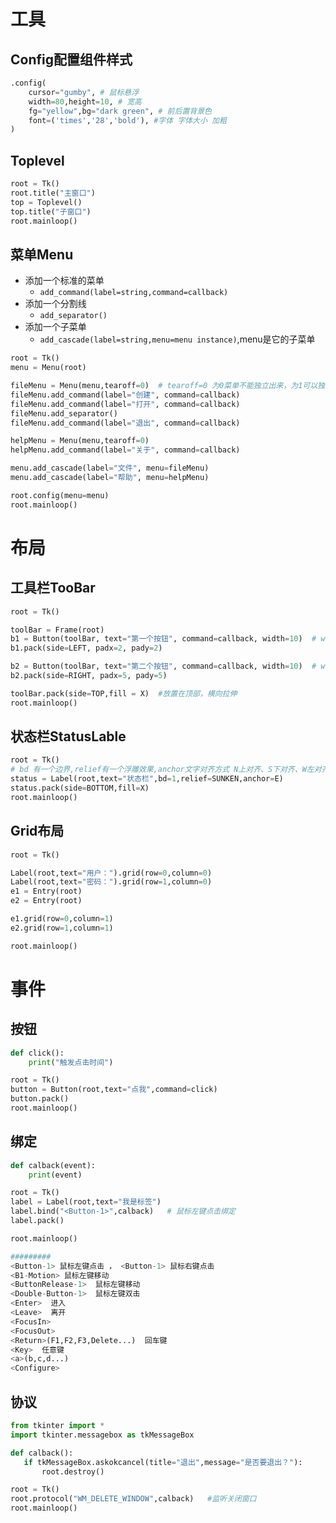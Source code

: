 # 工具

## Config配置组件样式

```python
.config(
    cursor="gumby", # 鼠标悬浮
    width=80,height=10, # 宽高
    fg="yellow",bg="dark green", # 前后置背景色
    font=('times','28','bold'), #字体 字体大小 加粗
)
```



## Toplevel

```python
root = Tk()
root.title("主窗口")
top = Toplevel()
top.title("子窗口")
root.mainloop()
```



## 菜单Menu

+ 添加一个标准的菜单
  + `add_command(label=string,command=callback)`
+ 添加一个分割线
  + `add_separator()`
+ 添加一个子菜单
  + `add_cascade(label=string,menu=menu instance)`,menu是它的子菜单

```python
root = Tk()
menu = Menu(root)

fileMenu = Menu(menu,tearoff=0)  # tearoff=0 为0菜单不能独立出来，为1可以独立出来
fileMenu.add_command(label="创建", command=callback)
fileMenu.add_command(label="打开", command=callback)
fileMenu.add_separator()
fileMenu.add_command(label="退出", command=callback)

helpMenu = Menu(menu,tearoff=0)
helpMenu.add_command(label="关于", command=callback)

menu.add_cascade(label="文件", menu=fileMenu)
menu.add_cascade(label="帮助", menu=helpMenu)

root.config(menu=menu)
root.mainloop()
```



# 布局

## 工具栏TooBar

```python
root = Tk()

toolBar = Frame(root)
b1 = Button(toolBar, text="第一个按钮", command=callback, width=10)  # width=6   6个字间距
b1.pack(side=LEFT, padx=2, pady=2)

b2 = Button(toolBar, text="第二个按钮", command=callback, width=10)  # width=6   6个字间距
b2.pack(side=RIGHT, padx=5, pady=5)

toolBar.pack(side=TOP,fill = X)  #放置在顶部，横向拉伸
root.mainloop()
```

## 状态栏StatusLable

```python
root = Tk()
# bd 有一个边界,relief有一个浮雕效果,anchor文字对齐方式 N上对齐、S下对齐、W左对齐、E右对齐
status = Label(root,text="状态栏",bd=1,relief=SUNKEN,anchor=E)
status.pack(side=BOTTOM,fill=X)
root.mainloop()
```

## Grid布局

```python
root = Tk()

Label(root,text="用户：").grid(row=0,column=0)
Label(root,text="密码：").grid(row=1,column=0)
e1 = Entry(root)
e2 = Entry(root)

e1.grid(row=0,column=1)
e2.grid(row=1,column=1)

root.mainloop()
```



# 事件

## 按钮

```python
def click():
    print("触发点击时间")

root = Tk()
button = Button(root,text="点我",command=click)
button.pack()
root.mainloop()
```

## 绑定

```python
def calback(event):
    print(event)

root = Tk()
label = Label(root,text="我是标签")
label.bind("<Button-1>",calback)   # 鼠标左键点击绑定
label.pack()

root.mainloop()

#########
<Button-1> 鼠标左键点击 ， <Button-1> 鼠标右键点击
<B1-Motion> 鼠标左键移动
<ButtonRelease-1>  鼠标左键移动
<Double-Button-1>  鼠标左键双击
<Enter>  进入
<Leave>	 离开	
<FocusIn>
<FocusOut>
<Return>(F1,F2,F3,Delete...)  回车键
<Key>  任意键
<a>(b,c,d...)
<Configure>
```

## 协议

```python
from tkinter import *
import tkinter.messagebox as tkMessageBox

def calback():
   if tkMessageBox.askokcancel(title="退出",message="是否要退出？"):
       root.destroy()

root = Tk()
root.protocol("WM_DELETE_WINDOW",calback)   #监听关闭窗口
root.mainloop()
```

